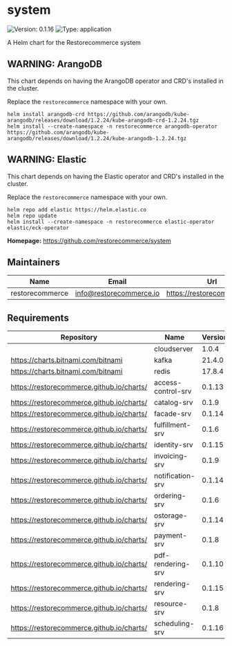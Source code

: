 # system

![Version: 0.1.16](https://img.shields.io/badge/Version-0.1.16-informational?style=flat-square) ![Type: application](https://img.shields.io/badge/Type-application-informational?style=flat-square)

A Helm chart for the Restorecommerce system

## WARNING: ArangoDB

This chart depends on having the ArangoDB operator and CRD's installed in the cluster.

Replace the `restorecommerce` namespace with your own.

```shell
helm install arangodb-crd https://github.com/arangodb/kube-arangodb/releases/download/1.2.24/kube-arangodb-crd-1.2.24.tgz
helm install --create-namespace -n restorecommerce arangodb-operator https://github.com/arangodb/kube-arangodb/releases/download/1.2.24/kube-arangodb-1.2.24.tgz
```

## WARNING: Elastic

This chart depends on having the Elastic operator and CRD's installed in the cluster.

Replace the `restorecommerce` namespace with your own.

```shell
helm repo add elastic https://helm.elastic.co
helm repo update
helm install --create-namespace -n restorecommerce elastic-operator elastic/eck-operator
```

**Homepage:** <https://github.com/restorecommerce/system>

## Maintainers

| Name | Email | Url |
| ---- | ------ | --- |
| restorecommerce | info@restorecommerce.io | https://restorecommerce.io/ |

## Requirements

| Repository | Name | Version |
|------------|------|---------|
|  | cloudserver | 1.0.4 |
| https://charts.bitnami.com/bitnami | kafka | 21.4.0 |
| https://charts.bitnami.com/bitnami | redis | 17.8.4 |
| https://restorecommerce.github.io/charts/ | access-control-srv | 0.1.13 |
| https://restorecommerce.github.io/charts/ | catalog-srv | 0.1.9 |
| https://restorecommerce.github.io/charts/ | facade-srv | 0.1.14 |
| https://restorecommerce.github.io/charts/ | fulfillment-srv | 0.1.6 |
| https://restorecommerce.github.io/charts/ | identity-srv | 0.1.15 |
| https://restorecommerce.github.io/charts/ | invoicing-srv | 0.1.9 |
| https://restorecommerce.github.io/charts/ | notification-srv | 0.1.14 |
| https://restorecommerce.github.io/charts/ | ordering-srv | 0.1.6 |
| https://restorecommerce.github.io/charts/ | ostorage-srv | 0.1.14 |
| https://restorecommerce.github.io/charts/ | payment-srv | 0.1.8 |
| https://restorecommerce.github.io/charts/ | pdf-rendering-srv | 0.1.10 |
| https://restorecommerce.github.io/charts/ | rendering-srv | 0.1.15 |
| https://restorecommerce.github.io/charts/ | resource-srv | 0.1.8 |
| https://restorecommerce.github.io/charts/ | scheduling-srv | 0.1.16 |
